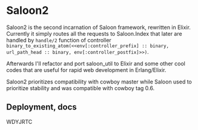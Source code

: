 # Saloon2

Saloon2 is the second incarnation of Saloon framework, rewritten in Elixir.
Currently it simply routes all the requests to Saloon.Index that later are handled by ``handle/2`` function of controller
``binary_to_existing_atom(<<env[:controller_prefix] :: binary, url_path_head :: binary, env[:controller_postfix]>>)``.

Afterwards I'll refactor and port saloon\_util to Elixir and some other cool codes that are useful for rapid web development in 
Erlang/Elixir.

Saloon2 prioritizes compatibility with cowboy master while Saloon used to prioritize stability and was compatible with cowboy tag 0.6.

## Deployment, docs

WDYJRTC
